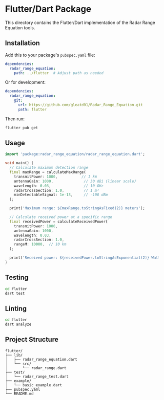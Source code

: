 # Flutter/Dart Package

This directory contains the Flutter/Dart implementation of the Radar Range Equation tools.

## Installation

Add this to your package's `pubspec.yaml` file:

```yaml
dependencies:
  radar_range_equation:
    path: ../flutter  # Adjust path as needed
```

Or for development:

```yaml
dependencies:
  radar_range_equation:
    git:
      url: https://github.com/gleatd01/Radar_Range_Equation.git
      path: flutter
```

Then run:

```bash
flutter pub get
```

## Usage

```dart
import 'package:radar_range_equation/radar_range_equation.dart';

void main() {
  // Calculate maximum detection range
  final maxRange = calculateMaxRange(
    transmitPower: 1000,           // 1 kW
    antennaGain: 1000,              // 30 dBi (linear scale)
    wavelength: 0.03,               // 10 GHz
    radarCrossSection: 1.0,         // 1 m²
    minDetectableSignal: 1e-13,     // -100 dBm
  );

  print('Maximum range: ${maxRange.toStringAsFixed(2)} meters');

  // Calculate received power at a specific range
  final receivedPower = calculateReceivedPower(
    transmitPower: 1000,
    antennaGain: 1000,
    wavelength: 0.03,
    radarCrossSection: 1.0,
    rangeM: 10000,  // 10 km
  );

  print('Received power: ${receivedPower.toStringAsExponential(2)} Watts');
}
```

## Testing

```bash
cd flutter
dart test
```

## Linting

```bash
cd flutter
dart analyze
```

## Project Structure

```
flutter/
├── lib/
│   ├── radar_range_equation.dart
│   └── src/
│       └── radar_range.dart
├── test/
│   └── radar_range_test.dart
├── example/
│   └── basic_example.dart
├── pubspec.yaml
└── README.md
```
